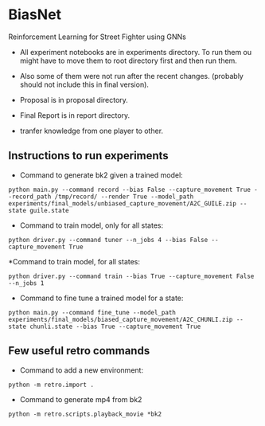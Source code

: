 # BiasNet
Reinforcement Learning for Street Fighter using GNNs

* All experiment notebooks are in experiments directory. To run them ou might have to move them to root directory first and then run them. 
* Also some of them were not run after the recent changes. (probably should not include this in final version).

* Proposal is in proposal directory.
* Final Report is in report directory.
* tranfer knowledge from one player to other.


## Instructions to run experiments

* Command to generate bk2 given a trained model:
```
python main.py --command record --bias False --capture_movement True --record_path /tmp/record/ --render True --model_path experiments/final_models/unbiased_capture_movement/A2C_GUILE.zip --state guile.state
```

* Command to train model, only for all states:
```
python driver.py --command tuner --n_jobs 4 --bias False --capture_movement True

```

*Command to train model, for all states:
```
python driver.py --command train --bias True --capture_movement False --n_jobs 1

```


* Command to fine tune a trained model for a state:
```
python main.py --command fine_tune --model_path experiments/final_models/biased_capture_movement/A2C_CHUNLI.zip --state chunli.state --bias True --capture_movement True
```


## Few useful retro commands

* Command to add a new environment:
```
python -m retro.import .
```

* Command to generate mp4 from bk2
```
python -m retro.scripts.playback_movie *bk2
```
